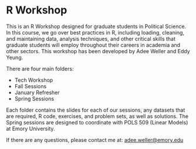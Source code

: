 # R Workshop

This is an R Workshop designed for graduate students in Political Science. In this course, we go over best practices in R, including loading, cleaning, and maintaining data, analysis techniques, and other critical skills that graduate students will employ throughout their careers in academia and other sectors. This workshop has been developed by Adee Weller and Eddy Yeung.

There are four main folders: 
* Tech Workshop
* Fall Sessions
* January Refresher
* Spring Sessions

Each folder contains the slides for each of our sessions, any datasets that are required, R code, exercises, and problem sets, as well as solutions. The Spring sessions are designed to coordinate with POLS 509 (Linear Models) at Emory University. 

If there are any questions, please contact me at: adee.weller@emory.edu
